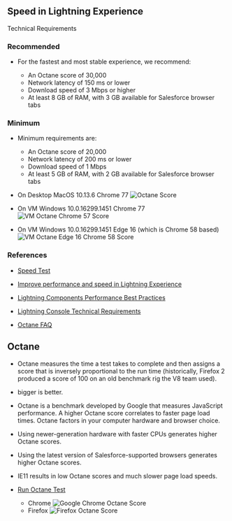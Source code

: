 ## Speed in Lightning Experience


Technical Requirements
### Recommended
- For the fastest and most stable experience, we recommend:

    - An Octane score of 30,000
    - Network latency of 150 ms or lower
    - Download speed of 3 Mbps or higher
    - At least 8 GB of RAM, with 3 GB available for Salesforce browser tabs

### Minimum
- Minimum requirements are:

    - An Octane score of 20,000
    - Network latency of 200 ms or lower
    - Download speed of 1 Mbps
    - At least 5 GB of RAM, with 2 GB available for Salesforce browser tabs



- On Desktop MacOS 10.13.6 Chrome 77
![Octane Score](img/octane-score.png)

- On VM Windows 10.0.16299.1451  Chrome 77 
![VM Octane Chrome 57 Score](img/onVMChrome-octane.png)

- On VM Windows 10.0.16299.1451  Edge 16 (which is Chrome 58 based)
![VM Octane Edge 16 Chrome 58 Score](img/onVM-octance-score.png)


### References

- [Speed Test](https://mohansun-60-dev-ed.my.salesforce.com/speedtest.jsp)
- [Improve performance and speed in Lightning Experience](https://help.salesforce.com/articleView?id=000316034&language=en_US&type=1&mode=1) 
- [Lightning Components Performance Best Practices](https://developer.salesforce.com/blogs/developer-relations/2017/04/lightning-components-performance-best-practices.html)
- [Lightning Console Technical Requirements](https://help.salesforce.com/articleView?id=console2_technical_requirements.htm&type=5)

- [Octane FAQ](https://developers.google.com/octane/faq)


## Octane

 - Octane measures the time a test takes to complete and then assigns a score that is inversely proportional to the run time (historically, Firefox 2 produced a score of 100 on an old benchmark rig the V8 team used).
-  bigger is better.
- Octane is a benchmark developed by Google that measures JavaScript performance. A higher Octane score correlates to faster page load times. Octane factors in your computer hardware and browser choice.

- Using newer-generation hardware with faster CPUs generates higher Octane scores.
- Using the latest version of Salesforce-supported browsers generates higher Octane scores.
- IE11 results in low Octane scores and much slower page load speeds.


- [Run Octane Test](http://chromium.github.io/octane/)

    - Chrome
    ![Google Chrome Octane Score](img/google-octane-score.png)
    - Firefox
    ![Firefox Octane Score](img/firefox-octane-score.png)
